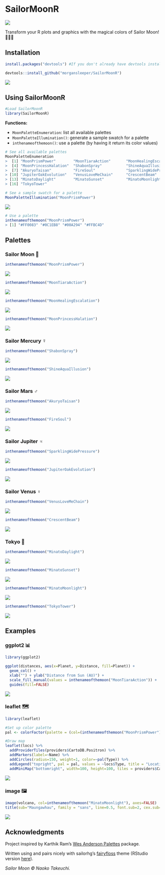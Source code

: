 SailorMoonR
================

![](skyline.jpg)

Transform your R plots and graphics with the magical colors of Sailor
Moon\!
🌙✨🌸

## Installation

``` r
install.packages("devtools") #If you don't already have devtools installed

devtools::install_github("morgansleeper/SailorMoonR")
```

![](luna.gif)

## Using SailorMoonR

``` r
#Load SailorMoonR
library(SailorMoonR)
```

**Functions:**

  - `MoonPaletteEnumeration`: list all available palettes
  - `MoonPaletteIllumination()`: generate a sample swatch for a palette
  - `inthenameofthemoon()`: use a palette (by having it return its color
    values)

<!-- end list -->

``` r
# See all available palettes
MoonPaletteEnumeration
>  [1] "MoonPrismPower"        "MoonTiaraAction"       "MoonHealingEscalation"
>  [4] "MoonPrincessHalation"  "ShabonSpray"           "ShineAquaIllusion"    
>  [7] "AkuryoTaisan"          "FireSoul"              "SparklingWidePressure"
> [10] "JupiterOakEvolution"   "VenusLoveMeChain"      "CrescentBeam"         
> [13] "MinatoDaylight"        "MinatoSunset"          "MinatoMoonlight"      
> [16] "TokyoTower"

# See a sample swatch for a palette
MoonPaletteIllumination("MoonPrismPower")
```

![](figures/usage2-1.png)<!-- -->

``` r
# Use a palette
inthenameofthemoon("MoonPrismPower")
> [1] "#FF0083" "#0C1EB8" "#00A294" "#FFBC4D"
```

## Palettes

### Sailor Moon 🌙

``` r
inthenameofthemoon("MoonPrismPower")
```

![](figures/palettes-1.png)

``` r
inthenameofthemoon("MoonTiaraAction")
```

![](figures/palettes-2.png)

``` r
inthenameofthemoon("MoonHealingEscalation")
```

![](figures/palettes-3.png)

``` r
inthenameofthemoon("MoonPrincessHalation")
```

![](figures/palettes-4.png)

### Sailor Mercury ☿

``` r
inthenameofthemoon("ShabonSpray")
```

![](figures/palettes-5.png)

``` r
inthenameofthemoon("ShineAquaIllusion")
```

![](figures/palettes-6.png)

### Sailor Mars ♂️

``` r
inthenameofthemoon("AkuryoTaisan")
```

![](figures/palettes-7.png)

``` r
inthenameofthemoon("FireSoul")
```

![](figures/palettes-8.png)

### Sailor Jupiter ♃

``` r
inthenameofthemoon("SparklingWidePressure")
```

![](figures/palettes-9.png)

``` r
inthenameofthemoon("JupiterOakEvolution")
```

![](figures/palettes-10.png)

### Sailor Venus ♀️

``` r
inthenameofthemoon("VenusLoveMeChain")
```

![](figures/palettes-11.png)

``` r
inthenameofthemoon("CrescentBeam")
```

![](figures/palettes-12.png)

### Tokyo 🌃

``` r
inthenameofthemoon("MinatoDaylight")
```

![](figures/palettes-13.png)

``` r
inthenameofthemoon("MinatoSunset")
```

![](figures/palettes-14.png)

``` r
inthenameofthemoon("MinatoMoonlight")
```

![](figures/palettes-15.png)

``` r
inthenameofthemoon("TokyoTower")
```

![](figures/palettes-16.png)

## Examples

### ggplot2 📊

``` r
library(ggplot2)

ggplot(distances, aes(x=Planet, y=Distance, fill=Planet)) + 
  geom_col() +
  xlab("") + ylab("Distance from Sun (AU)") +
  scale_fill_manual(values = inthenameofthemoon("MoonTiaraAction")) +
  guides(fill=FALSE)
```

![](figures/distances.png)

### leaflet 🗺

``` r
library(leaflet)

#Set up color palette
pal <- colorFactor(palette = (col=(inthenameofthemoon("MoonPrismPower"))), domain = locs$Type)

#Draw map
leaflet(locs) %>%
  addProviderTiles(providers$CartoDB.Positron) %>%
  addMarkers(label=~Name) %>%
  addCircles(radius=150, weight=1, color=~pal(Type)) %>%
  addLegend("topright", pal = pal, values = ~locs$Type, title = "Location type", opacity = .4) %>%
  addMiniMap("bottomright", width=100, height=100, tiles = providers$CartoDB.Positron)
```

![](figures/leaflet.png)

### image 🖼

``` r
image(volcano, col=inthenameofthemoon("MinatoMoonlight"), axes=FALSE)
title(sub="Maungawhau", family = "sans", line=0.5, font.sub=2, cex.sub=1.2)
```

![](figures/maungawhau.png)

## Acknowledgments

Project inspired by Karthik Ram’s [Wes Anderson
Palettes](https://github.com/karthik/wesanderson) package.

Written using and pairs nicely with sailorhg’s
[fairyfloss](https://github.com/sailorhg/fairyfloss) theme (RStudio
version [here](https://github.com/gadenbuie/rsthemes)).

*Sailor Moon © Naoko Takeuchi.*
